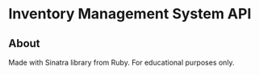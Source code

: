 # Inventory Management System API

## About

Made with Sinatra library from Ruby. For educational purposes only.
